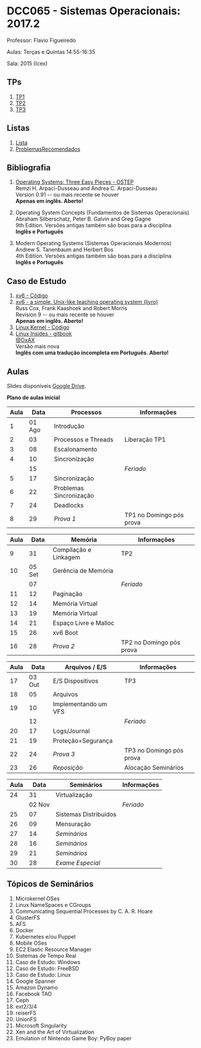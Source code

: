 # DCC065 - Sistemas Operacionais: 2017.2

Professor: Flavio Figueiredo

Aulas: Terças e Quintas 14:55-16:35

Sala: 2015 (Icex)

## TPs

  1. [TP1](./tp1)
  2. [TP2](./tp2)
  3. [TP3](./tp3)

## Listas

  1. [Lista]
  1. [ProblemasRecomendados]

## Bibliografia

  1. [Operating Systems: Three Easy Pieces - OSTEP](http://pages.cs.wisc.edu/~remzi/OSTEP/) <br>
     Remzi H. Arpaci-Dusseau and Andrea C. Arpaci-Dusseau <br>
     Version 0.91 -- ou mais recente se houver <br>
     **Apenas em inglês. Aberto!**

  1. Operating System Concepts (Fundamentos de Sistemas Operacionais) <br>
     Abraham Silberschatz, Peter B. Galvin and  Greg Gagne <br>
     9th Edition. Versões antigas também são boas para a disciplina <br>
     **Inglês e Português**

  1. Modern Operating Systems (Sistemas Operacionais Modernos) <br>
     Andrew S. Tanenbaum and Herbert Bos <br>
     4th Edition. Versões antigas também são boas para a disciplina <br>
     **Inglês e Português**

## Caso de Estudo

  1. [xv6 - Código](https://github.com/mit-pdos/xv6-public)
  1. [xv6 - a simple, Unix-like teaching operating system (livro)](https://pdos.csail.mit.edu/6.828/2016/xv6/book-rev10.pdf) <br>
     Russ Cox, Frank Kaashoek and Robert Morris <br>
     Revision 9 -- ou mais recente se houver <br>
      **Apenas em inglês. Aberto!**
  1. [Linux Kernel - Código](https://github.com/torvalds/linux)
  1. [Linux Insides - gitbook](https://www.gitbook.com/book/0xax/linux-insides/details) <br>
     [@OxAX](https://twitter.com/0xAX) <br>
     Versão mais nova <br>
      **Inglês com uma tradução incompleta em Português. Aberto!**

## Aulas

Slides disponíveis [Google Drive](https://drive.google.com/drive/folders/0B0ryAvcYobs0c1oxSU9LaWdFbWs).

**Plano de aulas inicial**

| Aula | Data     |  Processos                | Informações                 |
|------|----------|---------------------------|-----------------------------|
| 1    | 01 Ago   | Introdução                |                             |
| 2    | 03       | Processos e Threads       | Liberação TP1               |
| 3    | 08       | Escalonamento             |                             |
| 4    | 10       | Sincronização             |                             |
|      | 15       |                           | *Feriado*                   |
| 5    | 17       | Sincronização             |                             |
| 6    | 22       | Problemas Sincronização   |                             |
| 7    | 24       | Deadlocks                 |                             |
| 8    | 29       | *Prova 1*                 | TP1 no Domingo pós prova    |

| Aula | Data     |  Memória                  | Informações                 |
|------|----------|---------------------------|-----------------------------|
| 9    | 31       | Compilação e Linkagem     | TP2                         |
| 10   | 05 Set   | Gerência de Memória       |                             |
|      | 07       |                           | *Feriado*                   |
| 11   | 12       | Paginação                 |                             |
| 12   | 14       | Memória Virtual           |                             |
| 13   | 19       | Memória Virtual           |                             |
| 14   | 21       | Espaço Livre e Malloc     |                             |
| 15   | 26       | xv6 Boot                  |                             |
| 16   | 28       | *Prova 2*                 | TP2 no Domingo pós prova    |

| Aula | Data     |  Arquivos / E/S           | Informações                 |
|------|----------|---------------------------|-----------------------------|
| 17   | 03 Out   | E/S Dispositivos          | TP3                         |
| 18   | 05       | Arquivos                  |                             |
| 19   | 10       | Implementando um VFS      |                             |
|      | 12       |                           | *Feriado*                   |
| 20   | 17       | Logs/Journal              |                             |
| 21   | 19       | Proteção+Segurança        |                             |
| 22   | 24       | *Prova 3*                 | TP3 no Domingo pós prova    |
| 23   | 26       | *Reposição*               | Alocação Seminários         |

| Aula | Data     |  Seminários               | Informações                 |
|------|----------|---------------------------|-----------------------------|
| 24   | 31       | Virtualização             |                             |
|      | 02 Nov   |                           | *Feriado*                   |
| 25   | 07       | Sistemas Distribuídos     |                             |
| 26   | 09       | Mensuração                |                             |
| 27   | 14       | *Seminários*              |                             |
| 28   | 16       | *Seminários*              |                             |
| 29   | 21       | *Seminários*              |                             |
| 30   | 28       | *Exame Especial*          |                             |

## Tópicos de Seminários

  1. Microkernel OSes
  1. Linux NameSpaces e CGroups
  1. Communicating Sequential Processes by C. A. R. Hoare
  1. GlusterFS
  1. AFS
  1. Docker
  1. Kubernetes e/ou Puppet
  1. Mobile OSes
  1. EC2 Elastic Resource Manager
  1. Sistemas de Tempo Real
  1. Caso de Estudo: Windows
  1. Caso de Estudo: FreeBSD
  1. Caso de Estudo: Linux
  1. Google Spanner
  1. Amazon Dynamo
  1. Facebook TAO
  1. Ceph
  1. ext2/3/4
  1. reiserFS
  1. UnionFS
  1. Microsoft Singularity
  1. Xen and the Art of Virtualization
  1. Emulation of Nintendo Game Boy: PyBoy paper

[ProblemasRecomendados]: https://github.com/flaviovdf/SO-2017-2/blob/master/listas/ProblemasRecomendados.md
[Lista]: https://github.com/flaviovdf/SO-2017-2/blob/master/listas/Lista.md
